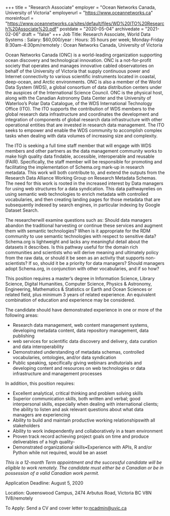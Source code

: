 +++
title = "Research Associate" 
employer =  "Ocean Networks Canada, University of Victoria"
employerurl = "https://www.oceannetworks.ca"
moreinfourl = "https://www.oceannetworks.ca/sites/default/files/WD%20ITO%20Research%20Associate%20.pdf"
postdate = "2020-05-04"
archivedate = "2021-02-06"
draft = "false"
+++
Job Title: Research Associate, World Data Systems
: Salary:  $60,000/year
: Hours: 35 hours per week; Monday-Friday 8:30am-4:30pm/remotely
: Ocean Networks Canada, University of Victoria

Ocean Networks Canada (ONC) is a world-leading organization supporting ocean discovery  and  technological  innovation.  ONC  is  a  not-for-profit  society  that operates   and   manages   innovative cabled observatories on behalf of the University of Victoria that supply continuous power and Internet connectivity to various scientific instruments located in coastal, deep-ocean, and Arctic environments. ONC is also a member of the World Data System (WDS), a global consortium of data distribution centers under the auspices of the International Science Council. ONC is the physical host, along with the Canadian Astronomy Data Center and the University of Waterloo’s Polar Data Catalogue, of the WDS International Technology Office (ITO). The ITO supports the contribution of WDS members  to  the  global  research  data  infrastructure  and  coordinates  the development and integration of components of global research data infrastructure with other operational entities that are invested in research data management.  The  ITO  seeks  to  empower  and  enable  the  WDS  community  to accomplish complex tasks when dealing with data volumes of increasing size and complexity. 

The ITO is seeking a full time staff member that will engage with WDS members and  other  partners  as  the  data  management  community  works  to  make  high quality data findable, accessible, interoperable and reusable (FAIR). Specifically, the staff member will be responsible for promoting and facilitating the implementation  of  Schema.org  mark-up  in  research  metadata.  This  work  will both contribute  to,  and  extend  the  outputs  from  the  Research  Data  Alliance Working Group on Research Metadata Schemas. The need for this work is rooted in the increased interest by Data managers for using web structures for a data syndication.  This  data  pathwayrelies  on  using  semantic  web  technologies  to enrich metadata with controlled vocabularies, and then creating landing pages for  those  metadata  that  are  subsequently  indexed  by  search  engines,  in particular indexing by Google Dataset Search.

The researcherwill examine questions such as: Should data managers abandon the  traditional  harvesting  or  continue  these  services  and  augment  them  with semantic  technologies?  When is it  appropriate  for  the  RDM community  to  use semantic technologies with respect to sensitive data? Schema.org is lightweight and lacks any meaningful detail about the datasets it describes. Is this pathway useful for the domain rich communities and scientists who will derive meaning and ultimately policy from the raw data, or should it be seen as an activity that supports non-scientists? If so, should it be a priority for data managers? Should managers adopt Schema.org, in conjunction with other vocabularies, and if so how?

This position requires a master’s degree in Information Science, Library Science, Digital Humanities,  Computer Science, Physics  & Astronomy, Engineering, Mathematics  &  Statistics  or  Earth  and  Ocean  Sciences  or  related  field,  plus minimum 3 years of related experience. An equivalent combination of education and experience may be considered.

The  candidate  should  have  demonstrated  experience  in  one  or  more  of  the following areas:

- Research data management, web content management systems, developing metadata content, data repository management, data publishing
- web services for scientific data discovery and delivery, data curation and data interoperability 
- Demonstrated understanding of metadata schemas, controlled vocabularies, ontologies, and/or data syndication
- Public speaking, specifically giving webinars andtutorials and developing content and resources on web technologies or data infrastructure and management processes

In addition, this position requires:

- Excellent analytical, critical thinking and problem solving skills
- Superior communication skills, both written and verbal; good interpersonal skills, especially when dealing with international clients; the ability to listen and ask relevant questions about what data managers are experiencing
- Ability to build and maintain productive working relationshipswith all stakeholders
- Ability to work independently and collaboratively in a team environment
- Proven track record achieving project goals on time and produce deliverables of a high quality-
- Demonstrated organizational skills•Experience with APIs, R and/or Python while not required, would be an asset

*This is a 12-month Term appointment and the successful candidate will be eligible to work remotely. The candidate must either be a Canadian or be in possession of a valid Canadian work permit.*

Application Deadline:  August 5, 2020

Location: Queenswood Campus, 2474 Arbutus Road, Victoria BC V8N 1V8/remotely

To Apply: Send a CV and cover letter to:ncadmin@uvic.ca



